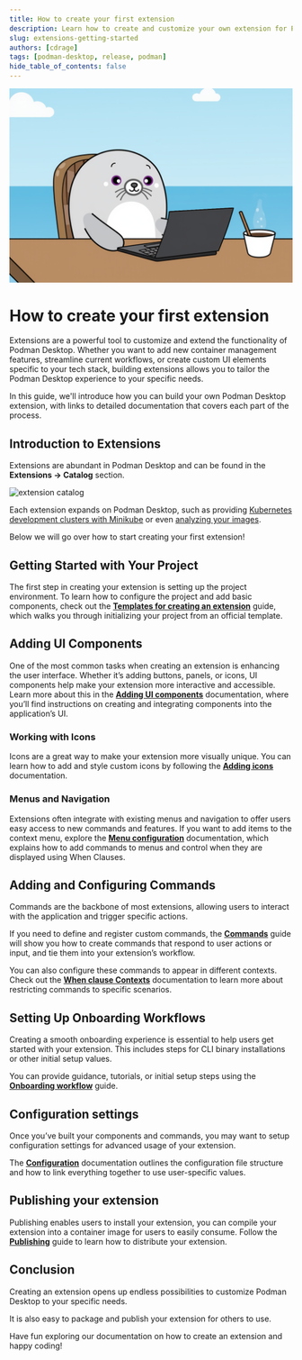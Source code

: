 ```yaml
---
title: How to create your first extension
description: Learn how to create and customize your own extension for Podman Desktop
slug: extensions-getting-started
authors: [cdrage]
tags: [podman-desktop, release, podman]
hide_table_of_contents: false
---
```


![programming](img/creating-an-extension/programming.png)

# How to create your first extension

Extensions are a powerful tool to customize and extend the functionality of Podman Desktop. Whether you want to add new container management features, streamline current workflows, or create custom UI elements specific to your tech stack, building extensions allows you to tailor the Podman Desktop experience to your specific needs. 

In this guide, we'll introduce how you can build your own Podman Desktop extension, with links to detailed documentation that covers each part of the process.

## Introduction to Extensions

Extensions are abundant in Podman Desktop and can be found in the **Extensions -> Catalog** section.

![extension catalog](img/podman-desktop-release-1.10/extension-catalog.png)

Each extension expands on Podman Desktop, such as providing [Kubernetes development clusters with Minikube](https://github.com/containers/podman-desktop-extension-minikube) or even [analyzing your images](https://github.com/containers/podman-desktop-extension-layers-explorer).

Below we will go over how to start creating your first extension!

## Getting Started with Your Project

The first step in creating your extension is setting up the project environment. To learn how to configure the project and add basic components, check out the **[Templates for creating an extension](/docs/extensions/templates)** guide, which walks you through initializing your project from an official template.

## Adding UI Components

One of the most common tasks when creating an extension is enhancing the user interface. Whether it’s adding buttons, panels, or icons, UI components help make your extension more interactive and accessible. Learn more about this in the **[Adding UI components](/docs/extensions/developing/adding-ui-components)** documentation, where you’ll find instructions on creating and integrating components into the application’s UI.

### Working with Icons

Icons are a great way to make your extension more visually unique. You can learn how to add and style custom icons by following the **[Adding icons](/docs/extensions/developing/adding-icons)** documentation.

### Menus and Navigation

Extensions often integrate with existing menus and navigation to offer users easy access to new commands and features. If you want to add items to the context menu, explore the **[Menu configuration](/docs/extensions/developing/menu)** documentation, which explains how to add commands to menus and control when they are displayed using When Clauses.

## Adding and Configuring Commands

Commands are the backbone of most extensions, allowing users to interact with the application and trigger specific actions. 

If you need to define and register custom commands, the **[Commands](/docs/extensions/developing/commands)** guide will show you how to create commands that respond to user actions or input, and tie them into your extension’s workflow.

You can also configure these commands to appear in different contexts. Check out the **[When clause Contexts](/docs/extensions/developing/when-clause-context)** documentation to learn more about restricting commands to specific scenarios.

## Setting Up Onboarding Workflows

Creating a smooth onboarding experience is essential to help users get started with your extension. This includes steps for CLI binary installations or other initial setup values.

You can provide guidance, tutorials, or initial setup steps using the **[Onboarding workflow](/docs/extensions/developing/onboarding-workflow)** guide.

## Configuration settings

Once you’ve built your components and commands, you may want to setup configuration settings for advanced usage of your extension.

The **[Configuration](/docs/extensions/developing/config)** documentation outlines the configuration file structure and how to link everything together to use user-specific values.

## Publishing your extension

Publishing enables users to install your extension, you can compile your extension into a container image for users to easily consume. Follow the **[Publishing](/docs/extensions/publish)** guide to learn how to distribute your extension.

## Conclusion

Creating an extension opens up endless possibilities to customize Podman Desktop to your specific needs.

It is also easy to package and publish your extension for others to use.

Have fun exploring our documentation on how to create an extension and happy coding!